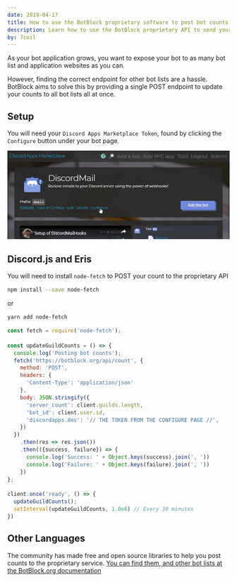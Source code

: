 ```yaml
---
date: 2019-04-17
title: How to use the BotBlock proprietary software to post bot counts to discordapps.dev
description: Learn how to use the BotBlock proprietary API to send your bot's server counts to discordapps.dev, as well as other third party bot list service providers
by: 7coil
---
```


As your bot application grows, you want to expose your bot to as many bot list and application
websites as you can.

However, finding the correct endpoint for other bot lists are a hassle.  
BotBlock aims to solve this by providing a single POST endpoint to update your counts to all bot
lists all at once.

## Setup
You will need your `Discord Apps Marketplace Token`, found by clicking the `Configure` button under your bot page.

![Configure](/assets/img/docs/20190417-botblock/configure.png)

## Discord.js and Eris
You will need to install `node-fetch` to POST your count to the proprietary API

```bash
npm install --save node-fetch
```
or 
```bash
yarn add node-fetch
```

```js
const fetch = require('node-fetch');

const updateGuildCounts = () => {
  console.log('Posting bot counts');
  fetch('https://botblock.org/api/count', {
    method: 'POST',
    headers: {
      'Content-Type': 'application/json'
    },
    body: JSON.stringify({
      'server_count': client.guilds.length,
      'bot_id': client.user.id,
      'discordapps.dev': '// THE TOKEN FROM THE CONFIGURE PAGE //',
    })
  })
    .then(res => res.json())
    .then(({success, failure}) => {
      console.log('Success: ' + Object.keys(success).join(', '))
      console.log('Failure: ' + Object.keys(failure).join(', '))
    })
};

client.once('ready', () => {
  updateGuildCounts();
  setInterval(updateGuildCounts, 1.8e6) // Every 30 minutes
})
```

## Other Languages
The community has made free and open source libraries to help you post counts to the proprietary
service. [You can find them, and other bot lists at the BotBlock.org documentation](https://botblock.org/api/docs)
